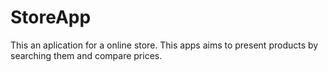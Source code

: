 # StoreApp
This an aplication for a online store. This apps aims to present products by searching them and compare prices.
